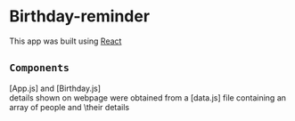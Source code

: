 # Birthday-reminder

This app was built using [React](https://reactjs.org)

## `Components`

[App.js] and [Birthday.js]\
details shown on webpage were obtained from a [data.js] file containing an array of people and \their details
